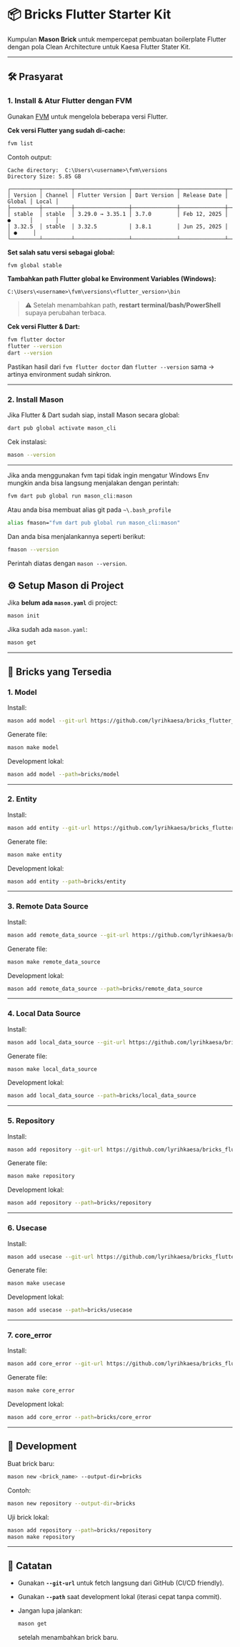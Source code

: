 # 📦 Bricks Flutter Starter Kit

Kumpulan **Mason Brick** untuk mempercepat pembuatan boilerplate Flutter dengan pola Clean Architecture untuk Kaesa Flutter Stater Kit.

---

## 🛠️ Prasyarat

### 1. Install & Atur Flutter dengan FVM

Gunakan [FVM](https://fvm.app/) untuk mengelola beberapa versi Flutter.

**Cek versi Flutter yang sudah di-cache:**

```bash
fvm list
```

Contoh output:

```
Cache directory:  C:\Users\<username>\fvm\versions
Directory Size: 5.85 GB

┌─────────┬─────────┬─────────────────┬──────────────┬──────────────┬────────┬───────┐
│ Version │ Channel │ Flutter Version │ Dart Version │ Release Date │ Global │ Local │
├─────────┼─────────┼─────────────────┼──────────────┼──────────────┼────────┼───────┤
│ stable  │ stable  │ 3.29.0 → 3.35.1 │ 3.7.0        │ Feb 12, 2025 │ ●      │       │
│ 3.32.5  │ stable  │ 3.32.5          │ 3.8.1        │ Jun 25, 2025 │        │ ●     │
└─────────┴─────────┴─────────────────┴──────────────┴──────────────┴────────┴───────┘
```

**Set salah satu versi sebagai global:**

```bash
fvm global stable
```

**Tambahkan path Flutter global ke Environment Variables (Windows):**

```
C:\Users\<username>\fvm\versions\<flutter_version>\bin
```

> ⚠️ Setelah menambahkan path, **restart terminal/bash/PowerShell** supaya perubahan terbaca.

**Cek versi Flutter & Dart:**

```bash
fvm flutter doctor
flutter --version
dart --version
```

Pastikan hasil dari `fvm flutter doctor` dan `flutter --version` sama → artinya environment sudah sinkron.

---

### 2. Install Mason

Jika Flutter & Dart sudah siap, install Mason secara global:

```bash
dart pub global activate mason_cli
```

Cek instalasi:

```bash
mason --version
```

---

Jika anda menggunakan fvm tapi tidak ingin mengatur Windows Env mungkin anda bisa langsung menjalakan dengan perintah:

```bash
fvm dart pub global run mason_cli:mason
```

Atau anda bisa membuat alias git pada `~\.bash_profile`

```bash
alias fmason="fvm dart pub global run mason_cli:mason"
```

Dan anda bisa menjalankannya seperti berikut:

```bash
fmason --version
```

Perintah diatas dengan `mason --version`.

## ⚙️ Setup Mason di Project

Jika **belum ada `mason.yaml`** di project:

```bash
mason init
```

Jika sudah ada `mason.yaml`:

```bash
mason get
```

---

## 🧱 Bricks yang Tersedia

### 1. Model

Install:

```bash
mason add model --git-url https://github.com/lyrihkaesa/bricks_flutter_starter_kit.git --git-path bricks/model
```

Generate file:

```bash
mason make model
```

Development lokal:

```bash
mason add model --path=bricks/model
```

---

### 2. Entity

Install:

```bash
mason add entity --git-url https://github.com/lyrihkaesa/bricks_flutter_starter_kit.git --git-path bricks/entity
```

Generate file:

```bash
mason make entity
```

Development lokal:

```bash
mason add entity --path=bricks/entity
```

---

### 3. Remote Data Source

Install:

```bash
mason add remote_data_source --git-url https://github.com/lyrihkaesa/bricks_flutter_starter_kit.git --git-path bricks/remote_data_source
```

Generate file:

```bash
mason make remote_data_source
```

Development lokal:

```bash
mason add remote_data_source --path=bricks/remote_data_source
```

---

### 4. Local Data Source

Install:

```bash
mason add local_data_source --git-url https://github.com/lyrihkaesa/bricks_flutter_starter_kit.git --git-path bricks/local_data_source
```

Generate file:

```bash
mason make local_data_source
```

Development lokal:

```bash
mason add local_data_source --path=bricks/local_data_source
```

---

### 5. Repository

Install:

```bash
mason add repository --git-url https://github.com/lyrihkaesa/bricks_flutter_starter_kit.git --git-path bricks/repository
```

Generate file:

```bash
mason make repository
```

Development lokal:

```bash
mason add repository --path=bricks/repository
```

---

### 6. Usecase

Install:

```bash
mason add usecase --git-url https://github.com/lyrihkaesa/bricks_flutter_starter_kit.git --git-path bricks/usecase
```

Generate file:

```bash
mason make usecase
```

Development lokal:

```bash
mason add usecase --path=bricks/usecase
```

---

### 7. core_error

Install:

```bash
mason add core_error --git-url https://github.com/lyrihkaesa/bricks_flutter_starter_kit.git --git-path bricks/core_error
```

Generate file:

```bash
mason make core_error
```

Development lokal:

```bash
mason add core_error --path=bricks/core_error
```

---

## 🚧 Development

Buat brick baru:

```bash
mason new <brick_name> --output-dir=bricks
```

Contoh:

```bash
mason new repository --output-dir=bricks
```

Uji brick lokal:

```bash
mason add repository --path=bricks/repository
mason make repository
```

---

## 📝 Catatan

- Gunakan **`--git-url`** untuk fetch langsung dari GitHub (CI/CD friendly).
- Gunakan **`--path`** saat development lokal (iterasi cepat tanpa commit).
- Jangan lupa jalankan:

  ```bash
  mason get
  ```

  setelah menambahkan brick baru.
